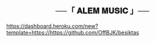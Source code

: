 <h2 align="center">
    ──「 𝐀𝐋𝐄𝐌 𝐌𝐔𝐒𝐈𝐂 」──
</h2>

https://dashboard.heroku.com/new?template=https://https://github.com/OffBJK/besiktas
